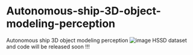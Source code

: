 # Autonomous-ship-3D-object-modeling-perception
Autonomous ship 3D object modeling perception
![image](https://github.com/kekqiu/Autonomous-ship-3D-object-modeling-perception/assets/96468688/58189637-8b06-4e85-9595-a049b5dcd282)
HSSD dataset and code will be released soon !!!
